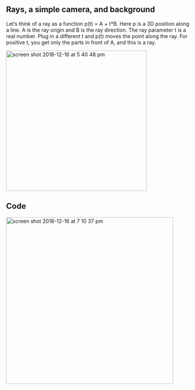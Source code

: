 Rays, a simple camera, and background
--------
Let’s think of a ray as a function p(t) = A + t*B. Here p is a 3D position along a line. 
A is the ray origin and B is the ray direction. The ray parameter t is a real number.
Plug in a different t and p(t) moves the point along the ray. For positive t, you get 
only the parts in front of A, and this is a ray.

<img width="384" alt="screen shot 2018-12-16 at 5 40 48 pm" src="https://user-images.githubusercontent.com/5114429/50056458-25434100-0165-11e9-9b0d-2505cdf7e2fc.png">


Code
---------

<img width="456" alt="screen shot 2018-12-16 at 7 10 37 pm" src="https://user-images.githubusercontent.com/5114429/50056570-a0592700-0166-11e9-9376-dd0bc14c697e.png">
